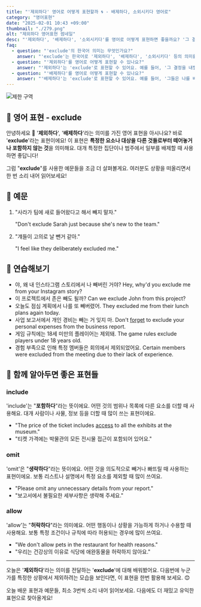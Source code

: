 ```yaml
---
title: "'제외하다' 영어로 어떻게 표현할까 🌀 - 배제하다, 소외시키다 영어로"
category: "영어표현"
date: "2025-02-01 10:43 +09:00"
thumbnail: "./279.png"
alt: "제외하다 영어표현 썸네일"
desc: "'제외하다', '배제하다', '소외시키다'를 영어로 어떻게 표현하면 좋을까요? '그 결정을 내릴 때 다른 사람들을 제외했어.', '그들은 나를 배제하고 회의에 갔어.' 등을 영어로 표현하는 법을 배워봅시다. 다양한 예문을 통해서 연습하고 본인의 표현으로 만들어 보세요."
faq:
  - question: "'exclude'의 한국어 의미는 무엇인가요?"
    answer: "'exclude'는 한국어로 '제외하다', '배제하다', '소외시키다' 등의 의미를 가지고 있어요."
  - question: "'제외하다'를 영어로 어떻게 표현할 수 있나요?"
    answer: "'제외하다'는 'exclude'로 표현할 수 있어요. 예를 들어, '그 결정을 내릴 때 다른 사람들을 제외했어'는 'They excluded others when making that decision'로 말할 수 있어요."
  - question: "'배제하다'를 영어로 어떻게 표현할 수 있나요?"
    answer: "'배제하다'는 'exclude'로 표현할 수 있어요. 예를 들어, '그들은 나를 배제하고 회의에 갔어'는 'They excluded me from the meeting'으로 표현할 수 있어요."
---
```


![제한 구역](./279-1.jpg)

## 🌟 영어 표현 - exclude

안녕하세요 👋 '**제외하다**', '**배제하다**'라는 의미를 가진 영어 표현을 아시나요? 바로 '**exclude**'라는 표현이에요! 이 표현은 **특정한 요소나 대상을 다른 것들로부터 떼어놓거나 포함하지 않는 것**을 의미해요. 대개 특정한 집단이나 범주에서 일부를 배제할 때 사용하면 좋답니다!

그럼 "**exclude**"를 사용한 예문들을 조금 더 살펴볼게요. 여러분도 상황을 떠올리면서 한 번 소리 내어 읽어보세요!

## 📖 예문

1. "사라가 팀에 새로 들어왔다고 해서 빼지 말자."

   "Don't exclude Sarah just because she's new to the team."

2. "걔들이 고의로 날 뺀거 같아."

   "I feel like they deliberately excluded me."

## 💬 연습해보기

<ul data-interactive-list>
  <li data-interactive-item>
    <span data-toggler>야, 왜 내 인스타그램 스토리에서 나 빼버린 거야?</span>
    <span data-answer>Hey, why'd you exclude me from your Instagram story?</span>
  </li>
  <li data-interactive-item>
    <span data-toggler>이 프로젝트에서 존은 빼도 될까?</span>
    <span data-answer>Can we exclude John from this project?</span>
  </li>
  <li data-interactive-item>
    <span data-toggler>오늘도 점심 계획에서 나를 또 빼버렸어.</span>
    <span data-answer>They excluded me from their lunch plans again today.</span>
  </li>
  <li data-interactive-item>
    <span data-toggler>사업 보고서에서 개인 경비는 빼는 거 잊지 마.</span>
    <span data-answer>Don't <a href="/blog/in-english/023.forget/">forget</a> to exclude your personal expenses from the business report.</span>
  </li>
  <li data-interactive-item>
    <span data-toggler>게임 규칙에는 18세 미만의 플레이어는 제외돼.</span>
    <span data-answer>The game rules exclude players under 18 years old.</span>
  </li>
  <li data-interactive-item>
    <span data-toggler>경험 부족으로 인해 특정 멤버들은 회의에서 제외되었어요.</span>
    <span data-answer>Certain members were excluded from the meeting due to their lack of experience.</span>
  </li>
</ul>

## 🤝 함께 알아두면 좋은 표현들

### include

'include'는 "**포함하다**"라는 뜻이에요. 어떤 것의 범위나 목록에 다른 요소를 더할 때 사용해요. 대개 사람이나 사물, 정보 등을 더할 때 많이 쓰는 표현이에요.

- "The price of the ticket includes [access](/blog/vocab-1/041.access/) to all the exhibits at the museum."
- "티켓 가격에는 박물관의 모든 전시물 접근이 포함되어 있어요."

### omit

'omit'은 "**생략하다**"라는 뜻이에요. 어떤 것을 의도적으로 빼거나 빠뜨릴 때 사용하는 표현이에요. 보통 리스트나 설명에서 특정 요소를 제외할 때 많이 쓰여요.

- "Please omit any unnecessary details from your report."
- "보고서에서 불필요한 세부사항은 생략해 주세요."

### allow

'allow'는 "**허락하다**"라는 의미예요. 어떤 행동이나 상황을 가능하게 하거나 수용할 때 사용해요. 보통 특정 조건이나 규칙에 따라 허용되는 경우에 많이 쓰여요.

- "We don't allow pets in the restaurant for health reasons."
- "우리는 건강상의 이유로 식당에 애완동물을 허락하지 않아요."

---

오늘은 '**제외하다**'라는 의미를 전달하는 '**exclude**'에 대해 배워봤어요. 다음번에 누군가를 특정한 상황에서 제외하려는 모습을 보인다면, 이 표현을 한번 활용해 보세요. 😊

오늘 배운 표현과 예문들, 최소 3번씩 소리 내어 읽어보세요. 다음에도 더 재밌고 유익한 표현으로 찾아올게요!
